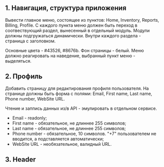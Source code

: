 ## 1. Навигация, структура приложения

Вывести главное меню, состоящее из пунктов: Home, Inventory, Reports, Billing, Profile. С каждого пункта меню должен быть переход в соотвествующий раздел, вынесенный в отдельный модуль. Модули должны подгружаться динамически. Внутри каждого раздела - страница с заголовком.

Основные цвета - #43526, #8676b. Фон страницы - белый. Меню должно реагировать на наведение, выбранный пункт меню - выделяться.


## 2. Профиль

Добавить страницу для редактирования профиля пользователя. На странице должны быть форма с полями: Email, First name, Last name, Phone number, WebSite URL.

Чтение и заппись данных из/в API - эмулировать в отдельном сервисе.

* Email - readonly;
* First name - обязательное, не длиннее 255 символов;
* Last name - обязательное, не длиннее 255 символов;
* Phone number - обязательное, 10 символов. "+7" пользователем не вводится, а подставляется автоматически;
* WebSite URL - необязательное, валидный URL.

## 3. Header

